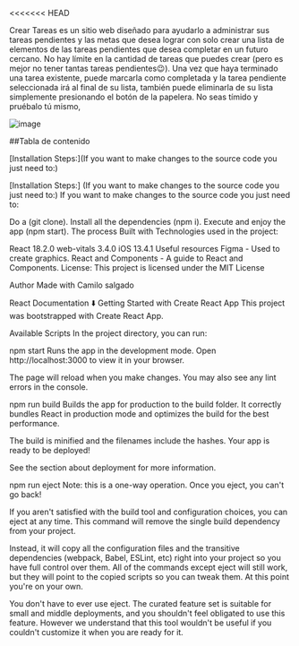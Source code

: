 <<<<<<< HEAD

Crear Tareas es un sitio web diseñado para ayudarlo a administrar sus tareas pendientes y las metas que desea lograr con solo crear una lista de elementos de las tareas pendientes que desea completar en un futuro cercano. No hay límite en la cantidad de tareas que puedes crear (pero es mejor no tener tantas tareas pendientes😉). Una vez que haya terminado una tarea existente, puede marcarla como completada y la tarea pendiente seleccionada irá al final de su lista, también puede eliminarla de su lista simplemente presionando el botón de la papelera.
No seas tímido y pruébalo tú mismo,

![image](https://github.com/camilos-byte/curso-react-intro/assets/64440659/bae8e8e5-d056-4fac-b7e2-66d8a5ed385a)

##Tabla de contenido

[Installation Steps:](If you want to make changes to the source code you just need to:)


[Installation Steps:] (If you want to make changes to the source code you just need to:)
If you want to make changes to the source code you just need to:

Do a (git clone).
Install all the dependencies (npm i).
Execute and enjoy the app (npm start).
The process
Built with
Technologies used in the project:

React 18.2.0
web-vitals 3.4.0
iOS 13.4.1
Useful resources
Figma - Used to create graphics.
React and Components - A guide to React and Components.
License:
This project is licensed under the MIT License

Author
Made with Camilo salgado 


React Documentation ⬇️
Getting Started with Create React App
This project was bootstrapped with Create React App.

Available Scripts
In the project directory, you can run:

npm start
Runs the app in the development mode.
Open http://localhost:3000 to view it in your browser.

The page will reload when you make changes.
You may also see any lint errors in the console.

npm run build
Builds the app for production to the build folder.
It correctly bundles React in production mode and optimizes the build for the best performance.

The build is minified and the filenames include the hashes.
Your app is ready to be deployed!

See the section about deployment for more information.

npm run eject
Note: this is a one-way operation. Once you eject, you can't go back!

If you aren't satisfied with the build tool and configuration choices, you can eject at any time. This command will remove the single build dependency from your project.

Instead, it will copy all the configuration files and the transitive dependencies (webpack, Babel, ESLint, etc) right into your project so you have full control over them. All of the commands except eject will still work, but they will point to the copied scripts so you can tweak them. At this point you're on your own.

You don't have to ever use eject. The curated feature set is suitable for small and middle deployments, and you shouldn't feel obligated to use this feature. However we understand that this tool wouldn't be useful if you couldn't customize it when you are ready for it.
